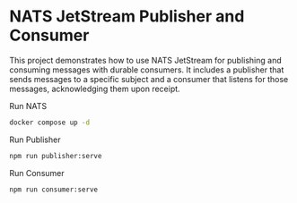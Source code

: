 # NATS JetStream Publisher and Consumer

This project demonstrates how to use NATS JetStream for publishing and consuming messages with durable consumers. It includes a publisher that sends messages to a specific subject and a consumer that listens for those messages, acknowledging them upon receipt.

Run NATS 

```bash
docker compose up -d
```

Run Publisher

```bash
npm run publisher:serve
```

Run Consumer

```bash
npm run consumer:serve
```